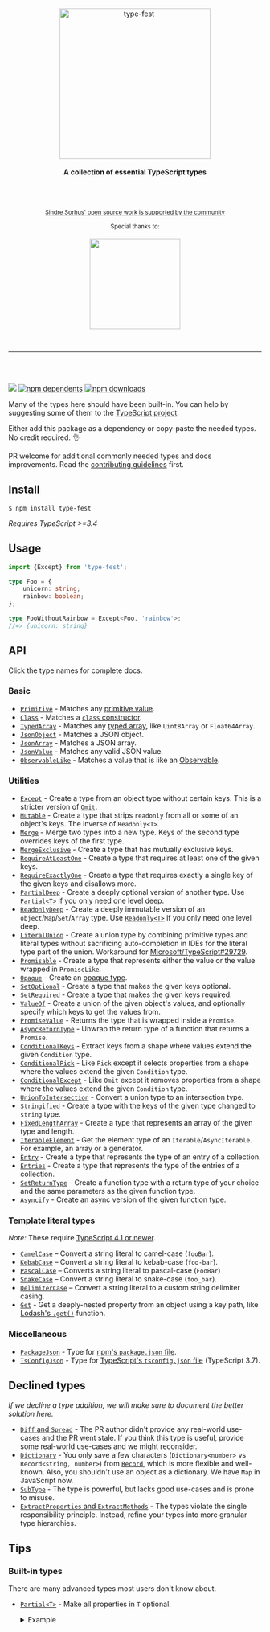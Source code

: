 <div align="center">
	<br>
	<br>
	<img src="media/logo.svg" alt="type-fest" height="300">
	<br>
	<br>
	<b>A collection of essential TypeScript types</b>
	<br>
	<br>
	<br>
	<br>
	<div align="center">
		<p>
			<p>
				<sup>
					<a href="https://github.com/sponsors/sindresorhus">Sindre Sorhus' open source work is supported by the community</a>
				</sup>
			</p>
			<sup>Special thanks to:</sup>
			<br>
			<br>
			<a href="https://standardresume.co/tech">
				<img src="https://sindresorhus.com/assets/thanks/standard-resume-logo.svg" width="180"/>
			</a>
		</p>
	</div>
	<br>
	<hr>
</div>
<br>
<br>

[![](https://img.shields.io/badge/unicorn-approved-ff69b4.svg)](https://giphy.com/gifs/illustration-rainbow-unicorn-26AHG5KGFxSkUWw1i)
[![npm dependents](https://badgen.net/npm/dependents/type-fest)](https://www.npmjs.com/package/type-fest?activeTab=dependents) [![npm downloads](https://badgen.net/npm/dt/type-fest)](https://www.npmjs.com/package/type-fest)

Many of the types here should have been built-in. You can help by suggesting some of them to the [TypeScript project](https://github.com/Microsoft/TypeScript/blob/master/CONTRIBUTING.md).

Either add this package as a dependency or copy-paste the needed types. No credit required. 👌

PR welcome for additional commonly needed types and docs improvements. Read the [contributing guidelines](.github/contributing.md) first.

## Install

```
$ npm install type-fest
```

*Requires TypeScript >=3.4*

## Usage

```ts
import {Except} from 'type-fest';

type Foo = {
	unicorn: string;
	rainbow: boolean;
};

type FooWithoutRainbow = Except<Foo, 'rainbow'>;
//=> {unicorn: string}
```

## API

Click the type names for complete docs.

### Basic

- [`Primitive`](source/basic.d.ts) - Matches any [primitive value](https://developer.mozilla.org/en-US/docs/Glossary/Primitive).
- [`Class`](source/basic.d.ts) - Matches a [`class` constructor](https://developer.mozilla.org/en-US/docs/Web/JavaScript/Reference/Classes).
- [`TypedArray`](source/typed-array.d.ts) - Matches any [typed array](https://developer.mozilla.org/en-US/docs/Web/JavaScript/Reference/Global_Objects/TypedArray), like `Uint8Array` or `Float64Array`.
- [`JsonObject`](source/basic.d.ts) - Matches a JSON object.
- [`JsonArray`](source/basic.d.ts) - Matches a JSON array.
- [`JsonValue`](source/basic.d.ts) - Matches any valid JSON value.
- [`ObservableLike`](source/basic.d.ts) - Matches a value that is like an [Observable](https://github.com/tc39/proposal-observable).

### Utilities

- [`Except`](source/except.d.ts) - Create a type from an object type without certain keys. This is a stricter version of [`Omit`](https://www.typescriptlang.org/docs/handbook/release-notes/typescript-3-5.html#the-omit-helper-type).
- [`Mutable`](source/mutable.d.ts) - Create a type that strips `readonly` from all or some of an object's keys. The inverse of `Readonly<T>`.
- [`Merge`](source/merge.d.ts) - Merge two types into a new type. Keys of the second type overrides keys of the first type.
- [`MergeExclusive`](source/merge-exclusive.d.ts) - Create a type that has mutually exclusive keys.
- [`RequireAtLeastOne`](source/require-at-least-one.d.ts) - Create a type that requires at least one of the given keys.
- [`RequireExactlyOne`](source/require-exactly-one.d.ts) - Create a type that requires exactly a single key of the given keys and disallows more.
- [`PartialDeep`](source/partial-deep.d.ts) - Create a deeply optional version of another type. Use [`Partial<T>`](https://github.com/Microsoft/TypeScript/blob/2961bc3fc0ea1117d4e53bc8e97fa76119bc33e3/src/lib/es5.d.ts#L1401-L1406) if you only need one level deep.
- [`ReadonlyDeep`](source/readonly-deep.d.ts) - Create a deeply immutable version of an `object`/`Map`/`Set`/`Array` type. Use [`Readonly<T>`](https://github.com/Microsoft/TypeScript/blob/2961bc3fc0ea1117d4e53bc8e97fa76119bc33e3/src/lib/es5.d.ts#L1415-L1420) if you only need one level deep.
- [`LiteralUnion`](source/literal-union.d.ts) - Create a union type by combining primitive types and literal types without sacrificing auto-completion in IDEs for the literal type part of the union. Workaround for [Microsoft/TypeScript#29729](https://github.com/Microsoft/TypeScript/issues/29729).
- [`Promisable`](source/promisable.d.ts) - Create a type that represents either the value or the value wrapped in `PromiseLike`.
- [`Opaque`](source/opaque.d.ts) - Create an [opaque type](https://codemix.com/opaque-types-in-javascript/).
- [`SetOptional`](source/set-optional.d.ts) - Create a type that makes the given keys optional.
- [`SetRequired`](source/set-required.d.ts) - Create a type that makes the given keys required.
- [`ValueOf`](source/value-of.d.ts) - Create a union of the given object's values, and optionally specify which keys to get the values from.
- [`PromiseValue`](source/promise-value.d.ts) - Returns the type that is wrapped inside a `Promise`.
- [`AsyncReturnType`](source/async-return-type.d.ts) - Unwrap the return type of a function that returns a `Promise`.
- [`ConditionalKeys`](source/conditional-keys.d.ts) - Extract keys from a shape where values extend the given `Condition` type.
- [`ConditionalPick`](source/conditional-pick.d.ts) - Like `Pick` except it selects properties from a shape where the values extend the given `Condition` type.
- [`ConditionalExcept`](source/conditional-except.d.ts) - Like `Omit` except it removes properties from a shape where the values extend the given `Condition` type.
- [`UnionToIntersection`](source/union-to-intersection.d.ts) - Convert a union type to an intersection type.
- [`Stringified`](source/stringified.d.ts) - Create a type with the keys of the given type changed to `string` type.
- [`FixedLengthArray`](source/fixed-length-array.d.ts) - Create a type that represents an array of the given type and length.
- [`IterableElement`](source/iterable-element.d.ts) - Get the element type of an `Iterable`/`AsyncIterable`. For example, an array or a generator.
- [`Entry`](source/entry.d.ts) - Create a type that represents the type of an entry of a collection.
- [`Entries`](source/entries.d.ts) - Create a type that represents the type of the entries of a collection.
- [`SetReturnType`](source/set-return-type.d.ts) - Create a function type with a return type of your choice and the same parameters as the given function type.
- [`Asyncify`](source/asyncify.d.ts) - Create an async version of the given function type.

### Template literal types

*Note:* These require [TypeScript 4.1 or newer](https://devblogs.microsoft.com/typescript/announcing-typescript-4-1/#template-literal-types).

- [`CamelCase`](ts41/camel-case.d.ts) – Convert a string literal to camel-case (`fooBar`).
- [`KebabCase`](ts41/kebab-case.d.ts) – Convert a string literal to kebab-case (`foo-bar`).
- [`PascalCase`](ts41/pascal-case.d.ts) – Converts a string literal to pascal-case (`FooBar`)
- [`SnakeCase`](ts41/snake-case.d.ts) – Convert a string literal to snake-case (`foo_bar`).
- [`DelimiterCase`](ts41/delimiter-case.d.ts) – Convert a string literal to a custom string delimiter casing.
- [`Get`](ts41/get.d.ts) - Get a deeply-nested property from an object using a key path, like [Lodash's `.get()`](https://lodash.com/docs/latest#get) function.

### Miscellaneous

- [`PackageJson`](source/package-json.d.ts) - Type for [npm's `package.json` file](https://docs.npmjs.com/creating-a-package-json-file).
- [`TsConfigJson`](source/tsconfig-json.d.ts) - Type for [TypeScript's `tsconfig.json` file](https://www.typescriptlang.org/docs/handbook/tsconfig-json.html) (TypeScript 3.7).

## Declined types

*If we decline a type addition, we will make sure to document the better solution here.*

- [`Diff` and `Spread`](https://github.com/sindresorhus/type-fest/pull/7) - The PR author didn't provide any real-world use-cases and the PR went stale. If you think this type is useful, provide some real-world use-cases and we might reconsider.
- [`Dictionary`](https://github.com/sindresorhus/type-fest/issues/33) - You only save a few characters (`Dictionary<number>` vs `Record<string, number>`) from [`Record`](https://github.com/Microsoft/TypeScript/blob/2961bc3fc0ea1117d4e53bc8e97fa76119bc33e3/src/lib/es5.d.ts#L1429-L1434), which is more flexible and well-known. Also, you shouldn't use an object as a dictionary. We have `Map` in JavaScript now.
- [`SubType`](https://github.com/sindresorhus/type-fest/issues/22) - The type is powerful, but lacks good use-cases and is prone to misuse.
- [`ExtractProperties` and `ExtractMethods`](https://github.com/sindresorhus/type-fest/pull/4) - The types violate the single responsibility principle. Instead, refine your types into more granular type hierarchies.

## Tips

### Built-in types

There are many advanced types most users don't know about.

- [`Partial<T>`](https://github.com/Microsoft/TypeScript/blob/2961bc3fc0ea1117d4e53bc8e97fa76119bc33e3/src/lib/es5.d.ts#L1401-L1406) - Make all properties in `T` optional.
	<details>
	<summary>
			Example
	</summary>

	[Playground](https://www.typescriptlang.org/play/#code/JYOwLgpgTgZghgYwgAgHIHsAmEDC6QzADmyA3gLABQyycADnanALYQBcyAzmFKEQNxUaddFDAcQAV2YAjaIMoBfKlQQAbOJ05osEAIIMAQpOBrsUMkOR1eANziRkCfISKSoD4Pg4ZseAsTIALyW1DS0DEysHADkvvoMMQA0VsKi4sgAzAAMuVaKClY2wPaOknSYDrguADwA0sgQAB6QIJjaANYQAJ7oMDp+LsQAfAAUXd0cdUnI9mo+uv6uANp1ALoAlKHhyGAAFsCcAHTOAW4eYF4gyxNrwbNwago0ypRWp66jH8QcAApwYmAjxq8SWIy2FDCNDA3ToKFBQyIdR69wmfQG1TOhShyBgomQX3w3GQE2Q6IA8jIAFYQBBgI4TTiEs5bTQYsFInrLTbbHZOIlgZDlSqQABqj0kKBC3yINx6a2xfOQwH6o2FVXFaklwSCIUkbQghBAEEwENSfNOlykEGefNe5uh